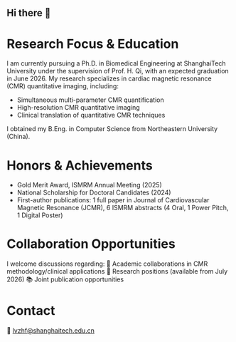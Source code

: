 ## Hi there 👋

<!--
**LyuZhenfeng/LyuZhenfeng** is a ✨ _special_ ✨ repository because its `README.md` (this file) appears on your GitHub profile.

Here are some ideas to get you started:

- 🔭 I’m currently working on ...
- 🌱 I’m currently learning ...
- 👯 I’m looking to collaborate on ...
- 🤔 I’m looking for help with ...
- 💬 Ask me about ...
- 📫 How to reach me: ...
- 😄 Pronouns: ...
- ⚡ Fun fact: ...
-->


# Research Focus & Education
I am currently pursuing a Ph.D. in Biomedical Engineering at ShanghaiTech University under the supervision of Prof. H. Qi, with an expected graduation in June 2026. My research specializes in cardiac magnetic resonance (CMR) quantitative imaging, including:
- Simultaneous multi-parameter CMR quantification
- High-resolution CMR quantitative imaging
- Clinical translation of quantitative CMR techniques

I obtained my B.Eng. in Computer Science from Northeastern University (China).

# Honors & Achievements
- Gold Merit Award, ISMRM Annual Meeting (2025)
- National Scholarship for Doctoral Candidates (2024)
- First-author publications: 1 full paper in Journal of Cardiovascular Magnetic Resonance (JCMR), 6 ISMRM abstracts (4 Oral, 1 Power Pitch, 1 Digital Poster)

# Collaboration Opportunities
I welcome discussions regarding:
🔬 Academic collaborations in CMR methodology/clinical applications
💼 Research positions (available from July 2026)
📚 Joint publication opportunities

# Contact
📧 lvzhf@shanghaitech.edu.cn
